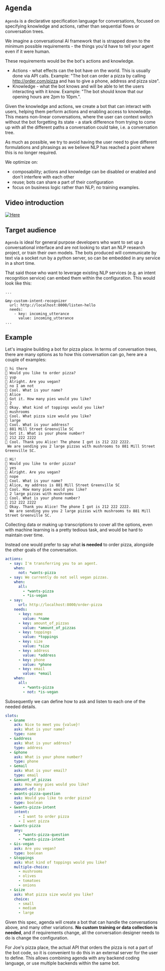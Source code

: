 # `Agenda`

`Agenda` is a declarative specification language for conversations, focused on specifying knowledge and actions, rather than sequential flows or conversation trees.

We imagine a conversational AI framework that is strapped down to the minimum possible requirements - the things you'd have to tell your agent even if it were human.

These requirements would be the bot's actions and knowledge.

- Actions - what effects can the bot have on the world. This is usually done via API calls. Example: "The bot can order a pizza by calling http://order.com/pizza and has to give a phone, address and pizza size".
- Knowledge - what the bot knows and will be able to let the users interacting with it know. Example: "The bot should know that our opening hours are 2pm to 10pm.".

Given the knowledge and actions, we create a bot that can interact with users, helping them perform actions and enabling access to knowledge. This means non-linear conversations, where the user can context switch without the bot forgetting its state - a stark difference from trying to come up with all the different paths a conversation could take, i.e. a conversation tree.

As much as possible, we try to avoid having the user need to give different formulations and phrasings as we believe NLP has reached a point where this is no longer required.

We optimize on:

- composability; actions and knowledge can be disabled or enabled and don't interfere with each other
- reuse; bots can share a part of their configuration
- focus on business logic rather than NLP; no training examples.

## Video introduction

[![Here](https://img.youtube.com/vi/67BXS5A6WLY/default.jpg)](https://www.youtube.com/watch?v=67BXS5A6WLY)

## Target audience

`Agenda` is ideal for general purpose developers who want to set up a conversational interface and are not looking to start an NLP research project, or train their own models. The bots produced will communicate by text via a socket run by a python server, so can be embedded in any service in a short time.

That said those who want to leverage existing NLP services (e.g. an intent recognition service) can embed them within the configuration. This would look like this:

```
...

&my-custom-intent-recognizer
  url: http://localhost:8000/listen-hello
  needs:
    - key: incoming_utterance
      value: incoming_utterance
...

```

## Example

Let's imagine building a bot for pizza place. In terms of conversation trees, there are many options as to how this conversation can go, here are a couple of examples:

```
👩 hi there
🤖 Would you like to order pizza?
👩 yup
🤖 Alright. Are you vegan?
👩 no I am not
🤖 Cool. What is your name?
👩 Alice
🤖 Got it. How many pies would you like?
👩 2
🤖 Okay. What kind of toppings would you like?
👩 mushrooms
🤖 Cool. What pizza size would you like?
👩 large
🤖 Cool. What is your address?
👩 881 Mill Street Greenville SC
🤖 Got it. What is your phone number?
👩 212 222 2222
🤖 Cool. Thank you Alice! The phone I got is 212 222 2222.
 We are sending you 2 large pizzas with mushrooms to 881 Mill Street Greenville SC.
```

```
👩 Hi!
🤖 Would you like to order pizza?
👩 yes
🤖 Alright. Are you vegan?
👩 nope
🤖 Cool. What is your name?
👩 Alice, my address is 881 Mill Street Greenville SC
🤖 Cool. How many pies would you like?
👩 2 large pizzas with mushrooms
🤖 Cool. What is your phone number?
👩 212 222 2222
🤖 Okay. Thank you Alice! The phone I got is 212 222 2222.
  We are sending you you 2 large pizzas with mushrooms to 881 Mill Street Greenville SC.
```

Collecting data or making up transcriptions to cover all the options, even with machine learning is a pretty tedious task, and would be hard to maintain over time.

Instead one would prefer to say what **is needed** to order pizza, alongside the other goals of the conversation.

```yaml
actions:
  - say: I'm transferring you to an agent.
    when:
      not: *wants-pizza
  - say: We currently do not sell vegan pizzas.
    when:
      all:
        - *wants-pizza
        - *is-vegan
  - say:
      url: http://localhost:8000/order-pizza
    needs:
      - key: name
        value: *name
      - key: amount_of_pizzas
        value: *amount_of_pizzas
      - key: toppings
        value: *toppings
      - key: size
        value: *size
      - key: address
        value: *address
      - key: phone
        value: *phone
      - key: email
        value: *email
    when:
      all:
        - *wants-pizza
        - not: *is-vegan
```

Subsequently we can define how to ask and listen to each one of the needed details.

```yaml
slots:
  - &name
    ack: Nice to meet you {value}!
    ask: What is your name?
    type: name
  - &address
    ask: What is your address?
    type: address
  - &phone
    ask: What is your phone number?
    type: phone
  - &email
    ask: What is your email?
    type: email
  - &amount_of_pizzas
    ask: How many pies would you like?
    amount-of: pie
  - &wants-pizza-question
    ask: Would you like to order pizza?
    type: boolean
  - &wants-pizza-intent
    intent:
      - I want to order pizza
      - I want pizza
  - &wants-pizza
    any:
      - *wants-pizza-question
      - *wants-pizza-intent
  - &is-vegan
    ask: Are you vegan?
    type: boolean
  - &toppings
    ask: What kind of toppings would you like?
    multiple-choice:
      - mushrooms
      - olives
      - tomatoes
      - onions
  - &size
    ask: What pizza size would you like?
    choice:
      - small
      - medium
      - large
```

Given this spec, agenda will create a bot that can handle the conversations above, and many other variations. **No custom training or data collection is needed**, and if requirements change, all the conversation designer needs to do is change the configuration.

For Joe's pizza place, the actual API that orders the pizza is not a part of the bot code, so it is convenient to do this in an external server for the user to define. This allows combining agenda with any backend coding language, or use multiple backends within the same bot.
